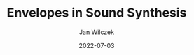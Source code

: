 ---
title: "Envelopes in Sound Synthesis"
description: "TODO"
date: 2022-07-03
author: Jan Wilczek
layout: post
images: /assets/img/posts/synthesis/2022-07-03-envelopes
# background: /assets/img/posts/synthesis/2022-07-03-envelopes/Thumbnail.webp
audio_examples: /assets/wav/posts/synthesis/2022-07-03-envelopes/
categories:
  - Sound Synthesis
tags:
  - sound wave
  - maths
  - waveform
discussion_id: 2022-07-03-envelopes
---